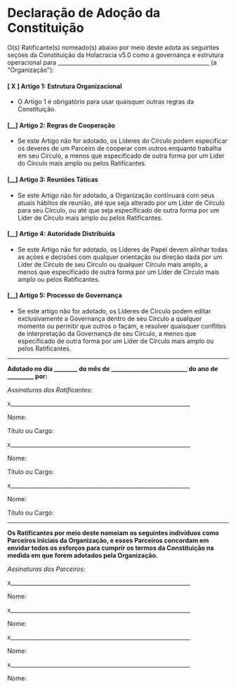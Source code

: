 Declaração de Adoção da Constituição
====================================

O(s) Ratificante(s) nomeado(s) abaixo por meio deste adota as seguintes seções da Constituição da Holacracia v5.0 como a governança e estrutura operacional para
 \_\_\_\_\_\_\_\_\_\_\_\_\_\_\_\_\_\_\_\_\_\_\_\_\_\_\_\_\_\_\_\_\_\_\_\_\_\_\_\_\_\_\_\_\_\_\_\_\_\_\_\_\_\_ (a "Organização"):

#### [ X ] Artigo 1: Estrutura Organizacional

- O Artigo 1 é obrigatório para usar quaisquer outras regras da Constituição.

#### [\_\_] Artigo 2: Regras de Cooperação

- Se este Artigo não for adotado, os Líderes do Círculo podem especificar os deveres de um Parceiro de cooperar com outros enquanto trabalha em seu Círculo, a menos que especificado de outra forma por um Líder do Círculo mais amplo ou pelos Ratificantes.

#### [\_\_] Artigo 3: Reuniões Táticas

- Se este Artigo não for adotado, a Organização continuará com seus atuais hábitos de reunião, até que seja alterado por um Líder de Círculo para seu Círculo, ou até que seja especificado de outra forma por um Líder de Círculo mais amplo ou pelos Ratificantes.

#### [\_\_] Artigo 4: Autoridade Distribuída

- Se este Artigo não for adotado, os Líderes de Papel devem alinhar todas as ações e decisões com qualquer orientação ou direção dada por um Líder de Círculo de seu Círculo ou qualquer Círculo mais amplo, a menos que especificado de outra forma por um Líder de Círculo mais amplo ou pelos Ratificantes.

#### [\_\_] Artigo 5: Processo de Governança

- Se este artigo não for adotado, os Líderes de Círculo podem editar exclusivamente a Governança dentro de seu Círculo a qualquer momento ou permitir que outros o façam, e resolver quaisquer conflitos de interpretação da Governança de seu Círculo, a menos que especificado de outra forma por um Líder de Círculo mais amplo ou pelos Ratificantes.

---

**Adotado no dia \_\_\_\_\_\_\_\_ do mês de \_\_\_\_\_\_\_\_\_\_\_\_\_\_\_\_\_\_\_\_\_\_\_\_\_\_ do ano de \_\_\_\_\_\_\_\_\_ por:**

*Assinaturas dos Ratificantes:*

x\_\_\_\_\_\_\_\_\_\_\_\_\_\_\_\_\_\_\_\_\_\_\_\_\_\_\_\_\_\_\_\_\_\_\_\_\_\_\_\_\_\_\_\_\_\_\_\_\_\_\_\_\_\_\_\_\_\_\_\_\_\_\_\_

Nome:

Título ou Cargo:

x\_\_\_\_\_\_\_\_\_\_\_\_\_\_\_\_\_\_\_\_\_\_\_\_\_\_\_\_\_\_\_\_\_\_\_\_\_\_\_\_\_\_\_\_\_\_\_\_\_\_\_\_\_\_\_\_\_\_\_\_\_\_\_\_

Nome:

Título ou Cargo:

x\_\_\_\_\_\_\_\_\_\_\_\_\_\_\_\_\_\_\_\_\_\_\_\_\_\_\_\_\_\_\_\_\_\_\_\_\_\_\_\_\_\_\_\_\_\_\_\_\_\_\_\_\_\_\_\_\_\_\_\_\_\_\_\_

Nome:

Título ou Cargo:

---

**Os Ratificantes por meio deste nomeiam os seguintes indivíduos como Parceiros iniciais da Organização, e esses Parceiros concordam em envidar todos os esforços para cumprir os termos da Constituição na medida em que forem adotados pela Organização.**

*Assinaturas dos Parceiros:*

x\_\_\_\_\_\_\_\_\_\_\_\_\_\_\_\_\_\_\_\_\_\_\_\_\_\_\_\_\_\_\_\_\_\_\_\_\_\_\_\_\_\_\_\_\_\_\_\_\_\_\_\_\_\_\_\_\_\_\_\_\_\_\_\_

Nome:

x\_\_\_\_\_\_\_\_\_\_\_\_\_\_\_\_\_\_\_\_\_\_\_\_\_\_\_\_\_\_\_\_\_\_\_\_\_\_\_\_\_\_\_\_\_\_\_\_\_\_\_\_\_\_\_\_\_\_\_\_\_\_\_\_

Nome:

x\_\_\_\_\_\_\_\_\_\_\_\_\_\_\_\_\_\_\_\_\_\_\_\_\_\_\_\_\_\_\_\_\_\_\_\_\_\_\_\_\_\_\_\_\_\_\_\_\_\_\_\_\_\_\_\_\_\_\_\_\_\_\_\_

Nome:

x\_\_\_\_\_\_\_\_\_\_\_\_\_\_\_\_\_\_\_\_\_\_\_\_\_\_\_\_\_\_\_\_\_\_\_\_\_\_\_\_\_\_\_\_\_\_\_\_\_\_\_\_\_\_\_\_\_\_\_\_\_\_\_\_

Nome:
